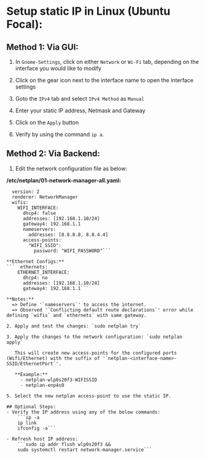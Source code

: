 # Setup static IP in Linux (Ubuntu Focal):

## Method 1: Via GUI:
1. In `Gnome-Settings`, click on either `Network` or `Wi-Fi` tab, depending on the interface you would like to modify

2. Click on the gear icon next to the interface name to open the interface settings

3. Goto the `IPv4` tab and select `IPv4 Method` as `Manual`

4. Enter your static IP address, Netmask and Gateway

4. Click on the `Apply` button

5. Verify by using the command `ip a`.

## Method 2: Via Backend:
1. Edit the network configuration file as below:

**/etc/netplan/01-network-manager-all.yaml:**
```network:
  version: 2
  renderer: NetworkManager
  wifis:
    WIFI_INTERFACE:
      dhcp4: false
      addresses: [192.168.1.10/24]
      gateway4: 192.168.1.1
      nameservers:
        addresses: [8.8.8.8, 8.8.4.4]
      access-points:
        "WIFI_SSID":
          password: "WIFI_PASSWORD"```

**Ethernet Configs:**
```  ethernets:
    ETHERNET_INTERFACE:
      dhcp4: no
      addresses: [192.168.1.10/24]
      gateway4: 192.168.1.1```

**Notes:**
  => Define '`nameservers`' to access the internet.
  => Observed '`Conflicting default route declarations`' error while defining `wifis` and `ethernets` with same gateway.

2. Apply and test the changes: `sudo netplan try`

3. Apply the changes to the network configuration: `sudo netplan apply`

   This will create new access-points for the configured ports (Wifi/Ethernet) with the suffix of '`netplan-<interface-name>-SSID/EthernetPort`'.

   **Example:**
     - netplan-wlp0s20f3-WIFISSID
     - netplan-enp4s0

5. Select the new netplan access-point to use the static IP.

## Optional Steps:
- Verify the IP address using any of the below commands:
    ```ip -a
    ip link
    ifconfig -a```

- Refresh host IP address:
    ```sudo ip addr flush wlp0s20f3 &&
    sudo systemctl restart network-manager.service```

